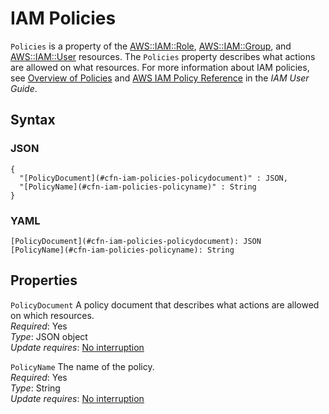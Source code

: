 # IAM Policies<a name="aws-properties-iam-policy"></a>

`Policies` is a property of the [AWS::IAM::Role](aws-resource-iam-role.md), [AWS::IAM::Group](aws-properties-iam-group.md), and [AWS::IAM::User](aws-properties-iam-user.md) resources\. The `Policies` property describes what actions are allowed on what resources\. For more information about IAM policies, see [Overview of Policies](http://docs.aws.amazon.com/IAM/latest/UserGuide/PoliciesOverview.html) and [AWS IAM Policy Reference](http://docs.aws.amazon.com/IAM/latest/UserGuide/reference_policies.html) in the *IAM User Guide*\.

## Syntax<a name="w4ab1c21c14e1407b5"></a>

### JSON<a name="aws-properties-iam-policy-syntax.json"></a>

```
{
  "[PolicyDocument](#cfn-iam-policies-policydocument)" : JSON,
  "[PolicyName](#cfn-iam-policies-policyname)" : String
}
```

### YAML<a name="aws-properties-iam-policy-syntax.yaml"></a>

```
[PolicyDocument](#cfn-iam-policies-policydocument): JSON
[PolicyName](#cfn-iam-policies-policyname): String
```

## Properties<a name="w4ab1c21c14e1407b7"></a>

`PolicyDocument`  <a name="cfn-iam-policies-policydocument"></a>
A policy document that describes what actions are allowed on which resources\.  
*Required*: Yes  
*Type*: JSON object  
*Update requires*: [No interruption](using-cfn-updating-stacks-update-behaviors.md#update-no-interrupt)

`PolicyName`  <a name="cfn-iam-policies-policyname"></a>
The name of the policy\.  
*Required*: Yes  
*Type*: String  
*Update requires*: [No interruption](using-cfn-updating-stacks-update-behaviors.md#update-no-interrupt)